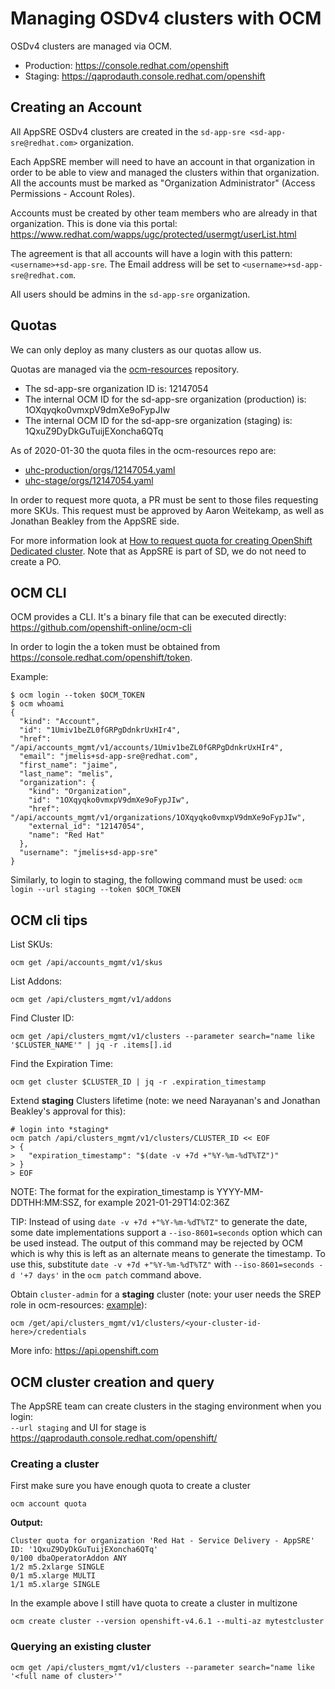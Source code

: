 # Managing OSDv4 clusters with OCM

OSDv4 clusters are managed via OCM.

- Production: https://console.redhat.com/openshift
- Staging: https://qaprodauth.console.redhat.com/openshift

## Creating an Account

All AppSRE OSDv4 clusters are created in the `sd-app-sre <sd-app-sre@redhat.com>` organization.

Each AppSRE member will need to have an account in that organization in order to be able to view and managed the clusters within that organization. All the accounts must be marked as "Organization Administrator" (Access Permissions - Account Roles).

Accounts must be created by other team members who are already in that organization. This is done via this portal:
https://www.redhat.com/wapps/ugc/protected/usermgt/userList.html

The agreement is that all accounts will have a login with this pattern: `<username>+sd-app-sre`. The Email address will be set to `<username>+sd-app-sre@redhat.com`.

All users should be admins in the `sd-app-sre` organization.

## Quotas

We can only deploy as many clusters as our quotas allow us.

Quotas are managed via the [ocm-resources](https://gitlab.cee.redhat.com/service/ocm-resources/) repository.

- The sd-app-sre organization ID is: 12147054
- The internal OCM ID for the sd-app-sre organization (production) is: 1OXqyqko0vmxpV9dmXe9oFypJIw
- The internal OCM ID for the sd-app-sre organization (staging) is: 1QxuZ9DyDkGuTuijEXoncha6QTq

As of 2020-01-30 the quota files in the ocm-resources repo are:

- [uhc-production/orgs/12147054.yaml](https://gitlab.cee.redhat.com/service/ocm-resources/blob/master/data/uhc-production/orgs/12147054.yaml)
- [uhc-stage/orgs/12147054.yaml](https://gitlab.cee.redhat.com/service/ocm-resources/blob/master/data/uhc-stage/orgs/12147054.yaml)

In order to request more quota, a PR must be sent to those files requesting more SKUs. This request must be approved by Aaron Weitekamp, as well as Jonathan Beakley from the AppSRE side.

For more information look at [How to request quota for creating OpenShift Dedicated cluster](https://mojo.redhat.com/docs/DOC-1199606). Note that as AppSRE is part of SD, we do not need to create a PO.

## OCM CLI

OCM provides a CLI. It's a binary file that can be executed directly:
https://github.com/openshift-online/ocm-cli

In order to login the a token must be obtained from https://console.redhat.com/openshift/token.

Example:

```
$ ocm login --token $OCM_TOKEN
$ ocm whoami
{
  "kind": "Account",
  "id": "1Umiv1beZL0fGRPgDdnkrUxHIr4",
  "href": "/api/accounts_mgmt/v1/accounts/1Umiv1beZL0fGRPgDdnkrUxHIr4",
  "email": "jmelis+sd-app-sre@redhat.com",
  "first_name": "jaime",
  "last_name": "melis",
  "organization": {
    "kind": "Organization",
    "id": "1OXqyqko0vmxpV9dmXe9oFypJIw",
    "href": "/api/accounts_mgmt/v1/organizations/1OXqyqko0vmxpV9dmXe9oFypJIw",
    "external_id": "12147054",
    "name": "Red Hat"
  },
  "username": "jmelis+sd-app-sre"
}
```

Similarly, to login to staging, the following command must be used: `ocm login --url staging --token $OCM_TOKEN`

## OCM cli tips

List SKUs:

```
ocm get /api/accounts_mgmt/v1/skus
```

List Addons:

```
ocm get /api/clusters_mgmt/v1/addons
```

Find Cluster ID:

```
ocm get /api/clusters_mgmt/v1/clusters --parameter search="name like '$CLUSTER_NAME'" | jq -r .items[].id
```

Find the Expiration Time:

```
ocm get cluster $CLUSTER_ID | jq -r .expiration_timestamp
```

Extend **staging** Clusters lifetime (note: we need Narayanan's and Jonathan Beakley's approval for this):

```
# login into *staging*
ocm patch /api/clusters_mgmt/v1/clusters/CLUSTER_ID << EOF
> {
>   "expiration_timestamp": "$(date -v +7d +"%Y-%m-%dT%TZ")"
> }
> EOF
```

NOTE: The format for the expiration_timestamp is YYYY-MM-DDTHH:MM:SSZ, for example 2021-01-29T14:02:36Z

TIP: Instead of using `date -v +7d +"%Y-%m-%dT%TZ"` to generate the date, some date implementations support a `--iso-8601=seconds` option which can be used instead.  The output of this command may be rejected by OCM which is why this is left as an alternate means to generate the timestamp.  To use this, substitute `date -v +7d +"%Y-%m-%dT%TZ"` with `--iso-8601=seconds -d '+7 days'` in the `ocm patch` command above.

Obtain `cluster-admin` for a **staging** cluster (note: your user needs the SREP role in ocm-resources: [example](https://gitlab.cee.redhat.com/service/ocm-resources/merge_requests/102)):

```
ocm /get/api/clusters_mgmt/v1/clusters/<your-cluster-id-here>/credentials
```

More info: https://api.openshift.com

## OCM cluster creation and query

The AppSRE team can create clusters in the staging environment when you login:  
`--url staging` and UI for stage is https://qaprodauth.console.redhat.com/openshift/  


### Creating a cluster

First make sure you have enough quota to create a cluster
```
ocm account quota
```
__Output:__
```
Cluster quota for organization 'Red Hat - Service Delivery - AppSRE' ID: '1QxuZ9DyDkGuTuijEXoncha6QTq'
0/100 dbaOperatorAddon ANY
1/2 m5.2xlarge SINGLE
0/1 m5.xlarge MULTI
1/1 m5.xlarge SINGLE
```
In the example above I still have quota to create a cluster in multizone

```
ocm create cluster --version openshift-v4.6.1 --multi-az mytestcluster
```

### Querying an existing cluster
```
ocm get /api/clusters_mgmt/v1/clusters --parameter search="name like '<full name of cluster>'"
```

